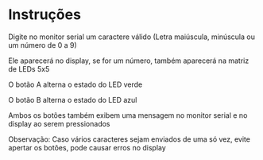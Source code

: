 # Instruções
Digite no monitor serial um caractere válido (Letra maiúscula, minúscula ou um número de 0 a 9)

Ele aparecerá no display, se for um número, também aparecerá na matriz de LEDs 5x5

O botão A alterna o estado do LED verde

O botão B alterna o estado do LED azul

Ambos os botões também exibem uma mensagem no monitor serial e no display ao serem pressionados

Observação: Caso vários caracteres sejam enviados de uma só vez, evite apertar os botões, pode causar erros no display
